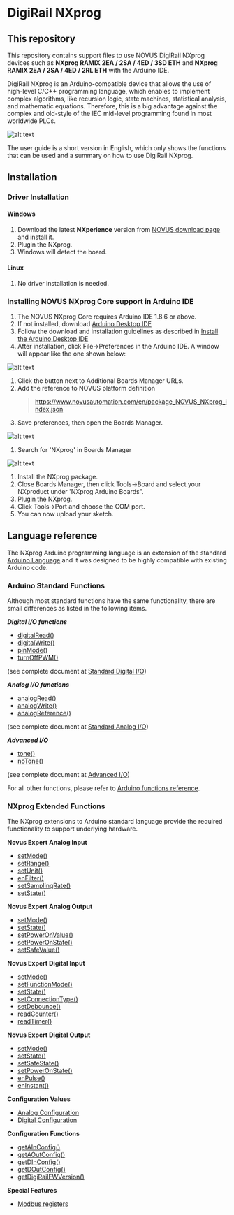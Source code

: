 # DigiRail NXprog

## This repository
This repository contains support files to use NOVUS DigiRail NXprog devices such as **NXprog RAMIX 2EA / 2SA / 4ED / 3SD ETH** and **NXprog RAMIX 2EA / 2SA / 4ED / 2RL ETH** with the Arduino IDE.

DigiRail NXprog is an Arduino-compatible device that allows the use of high-level C/C++ programming language, which enables to implement complex algorithms, like recursion logic, state machines, statistical analysis, and mathematic equations. Therefore, this is a big advantage against the complex and old-style of the IEC mid-level programming found in most worldwide PLCs.

   ![alt text](./pages/images/RAMIX-DO.png "NXprog RAMIX DO")

The user guide is a short version in English, which only shows the functions that can be used and a summary on how to use DigiRail NXprog.


## Installation

### Driver Installation

#### Windows

1. Download the latest **NXperience** version from [NOVUS download page](https://www.novusautomation.com/site/default.asp?TroncoID=926290&SecaoID=819426&SubsecaoID=0&Idioma=1) and install it.
1. Plugin the NXprog.
1. Windows will detect the board. 

#### Linux

1. No driver installation is needed.


### Installing NOVUS NXprog Core support in Arduino IDE 


1. The NOVUS NXprog Core requires Arduino IDE 1.8.6 or above.
1. If not installed, download [Arduino Desktop IDE](https://www.arduino.cc/en/Main/Software)
1. Follow the download and installation guidelines as described in [Install the Arduino Desktop IDE](https://www.arduino.cc/en/Guide/HomePage) 
1. After installation, click File->Preferences in the Arduino IDE. A window will appear like the one shown below:

![alt text](./pages/images/IDE-preferences.png "Arduino IDE Preferences") 

1. Click the button next to Additional Boards Manager URLs.
1. Add the reference to NOVUS platform definition
   > https://www.novusautomation.com/en/package_NOVUS_NXprog_index.json
1. Save preferences, then open the Boards Manager.

![alt text](./pages/images/IDE-boardsmanager.png "Boards Manager") 

1. Search for 'NXprog' in Boards Manager

![alt text](./pages/images/IDE-boardsmanager-search.png "Boards Manager search") 

1. Install the NXprog package.
1. Close Boards Manager, then click Tools->Board and select your NXproduct under 'NXprog Arduino Boards".
1. Plugin the NXprog.
1. Click Tools->Port and choose the COM port. 
1. You can now upload your sketch.


## Language reference
The NXprog Arduino programming language is an extension of the standard [Arduino Language](https://www.arduino.cc/reference/en/) and it was designed to be highly compatible with existing Arduino code.

### Arduino Standard Functions
Although most standard functions have the same functionality, there are small differences as listed in the following items.

***Digital I/O functions***
  * [digitalRead()](./pages/DigitalIO.md#digitalread)
  * [digitalWrite()](./pages/DigitalIO.md#digitalwrite)
  * [pinMode()](./pages/DigitalIO.md#pinmode)
  * [turnOffPWM()](./pages/DigitalIO.md#turnoffpwm)

(see complete document at [Standard Digital I/O](./pages/DigitalIO.md))

***Analog I/O functions***
  * [analogRead()](./pages/AnalogIO.md#analogread)
  * [analogWrite()](./pages/AnalogIO.md#analogwrite)
  * [analogReference()](./pages/AnalogIO.md#analogreference)

(see complete document at [Standard Analog I/O](./pages/AnalogIO.md))

***Advanced I/O***
  * [tone()](./pages/AdvancedIO.md#tone)
  * [noTone()](./pages/AdvancedIO.md#notone)

(see complete document at [Advanced I/O](./pages/AdvancedIO.md))

For all other functions, please refer to [Arduino functions reference](https://www.arduino.cc/reference/en/#functions).

### NXprog Extended Functions
The NXprog extensions to Arduino standard language provide the required functionality to support underlying hardware.

**Novus Expert Analog Input**
  * [setMode()](./pages/ExpertAnalogInput.md#setmode)
  * [setRange()](./pages/ExpertAnalogInput.md#setrange)
  * [setUnit()](./pages/ExpertAnalogInput.md#setunit)
  * [enFilter()](./pages/ExpertAnalogInput.md#enfilter)
  * [setSamplingRate()](./pages/ExpertAnalogInput.md#setsamplingrate)
  * [setState()](./pages/ExpertAnalogInput.md#setstate)

**Novus Expert Analog Output**
  * [setMode()](./pages/ExpertAnalogOutput.md#setmode)
  * [setState()](./pages/ExpertAnalogOutput.md#setstate)
  * [setPowerOnValue()](./pages/ExpertAnalogOutput.md#setpoweronvalue)
  * [setPowerOnState()](./pages/ExpertAnalogOutput.md#setpowerOnstate)
  * [setSafeValue()](./pages/ExpertAnalogOutput.md#setsafevalue)

**Novus Expert Digital Input**
  * [setMode()](./pages/ExpertDigitalInput.md#setmode)
  * [setFunctionMode()](./pages/ExpertDigitalInput.md#setfunctionmode)
  * [setState()](./pages/ExpertDigitalInput.md#setstate)
  * [setConnectionType()](./pages/ExpertDigitalInput.md#setconnectiontype)
  * [setDebounce()](./pages/ExpertDigitalInput.md#setdebounce)
  * [readCounter()](./pages/ExpertDigitalInput.md#readcounter)
  * [readTimer()](./pages/ExpertDigitalInput.md#readtimer)
  
**Novus Expert Digital Output**
  * [setMode()](./pages/ExpertDigitalOutput.md#dsetmode)
  * [setState()](./pages/ExpertDigitalOutput.md#setstate)
  * [setSafeState()](./pages/ExpertDigitalOutput.md#setsafestate)
  * [setPowerOnState()](./pages/ExpertDigitalOutput.md#setpoweronstate)
  * [enPulse()](./pages/ExpertDigitalOutput.md#enpulse)
  * [enInstant()](./pages/ExpertDigitalOutput.md#eninstant)
  
**Configuration Values**
  * [Analog Configuration](./pages/AnalogConfiguration.md)
  * [Digital Configuration](./pages/DigitalConfiguration.md)
 
**Configuration Functions**
  * [getAInConfig()](./pages/Configuration.md#getainconfig)
  * [getAOutConfig()](./pages/Configuration.md#getaoutconfig)
  * [getDInConfig()](./pages/Configuration.md#getdinconfig)
  * [getDOutConfig()](./pages/Configuration.md#getdoutconfig)
  * [getDigiRailFWVersion()](./pages/Configuration.md#getdigirailfwversion)

**Special Features**
  * [Modbus registers](./pages/SpecialRegisters.md)
